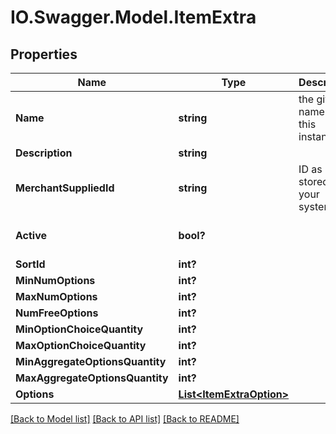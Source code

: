 # IO.Swagger.Model.ItemExtra
## Properties

Name | Type | Description | Notes
------------ | ------------- | ------------- | -------------
**Name** | **string** | the given name of this instance | 
**Description** | **string** |  | [optional] 
**MerchantSuppliedId** | **string** | ID as it&#39;s stored in your system | [optional] 
**Active** | **bool?** |  | [optional] [default to true]
**SortId** | **int?** |  | [optional] 
**MinNumOptions** | **int?** |  | [optional] 
**MaxNumOptions** | **int?** |  | [optional] 
**NumFreeOptions** | **int?** |  | [optional] 
**MinOptionChoiceQuantity** | **int?** |  | [optional] 
**MaxOptionChoiceQuantity** | **int?** |  | [optional] 
**MinAggregateOptionsQuantity** | **int?** |  | [optional] 
**MaxAggregateOptionsQuantity** | **int?** |  | [optional] 
**Options** | [**List&lt;ItemExtraOption&gt;**](ItemExtraOption.md) |  | [optional] 

[[Back to Model list]](../README.md#documentation-for-models) [[Back to API list]](../README.md#documentation-for-api-endpoints) [[Back to README]](../README.md)

